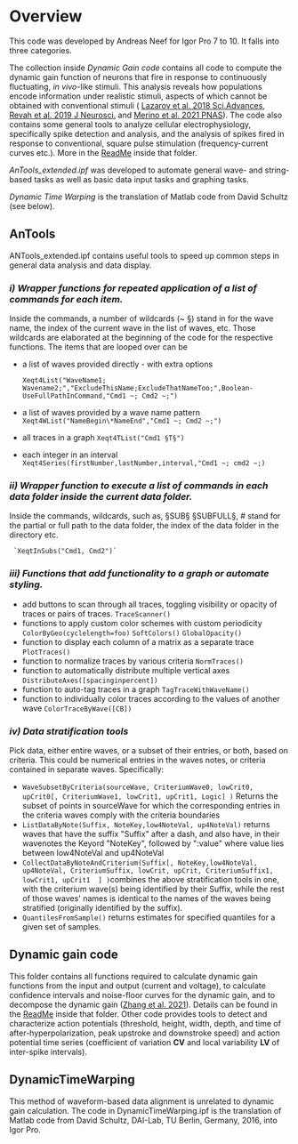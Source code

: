 <!DOCTYPE html>
<html>
<body>
  
# Overview
This code was developed by Andreas Neef for Igor Pro 7 to 10. It falls into three categories.

The collection inside *Dynamic Gain code* contains all code to compute the dynamic gain function of neurons that fire in response to continuously fluctuating, <i>in vivo</i>-like stimuli. This analysis reveals how populations encode information under realistic stimuli, aspects of which cannot be obtained with conventional stimuli ( [Lazarov et al. 2018 Sci.Advances](https://doi.org/10.1126/sciadv.aau8621), [Revah et al. 2019 J Neurosci.](https://doi.org/10.1523/JNEUROSCI.3147-18.2019) and [Merino et al. 2021 PNAS](https://doi.org/10.1073/pnas.2114549118)). The code also contains some general tools to analyze cellular electrophysiology, specifically spike detection and analysis, and the analysis of spikes fired in response to conventional, square pulse stimulation (frequency-current curves etc.). More in the [ReadMe](Dynamic_Gain_Code/Readme.md) inside that folder.

*AnTools_extended.ipf* was developed to automate general wave- and string-based tasks as well as basic data input tasks and graphing tasks.

*Dynamic Time Warping* is the translation of Matlab code from David Schultz (see below).

## AnTools
ANTools_extended.ipf contains useful tools to speed up common steps in general data analysis and data display.

### *i) Wrapper functions for repeated application of a list of commands for each item.*
  
  Inside the commands,
   a number of wildcards (~ §) stand in for the wave name, the index of the current wave in the list of waves, etc. Those wildcards are elaborated at the beginning of the code for the respective functions.
   The items that are looped over can be 
  - a list of waves provided directly - with extra options
    
    `Xeqt4List("WaveName1; Wavename2;","ExcludeThisName;ExcludeThatNameToo;",Boolean-UseFullPathInCommand,"Cmd1 ~; Cmd2 ~;")`
  - a list of waves provided by a wave name pattern
      `Xeqt4WList("NameBegin\*NameEnd","Cmd1 ~; Cmd2 ~;")`
  
  - all traces in a graph `Xeqt4TList("Cmd1 §T§")`
  - each integer in an interval `Xeqt4Series(firstNumber,lastNumber,interval,"Cmd1 ~; cmd2 ~;)`
     
 ### *ii) Wrapper function to execute a list of commands in each data folder inside the current data folder.*
  
  Inside the 
     commands, wildcards, such as, §SUB§ §SUBFULL§, \# stand for the partial or full path to the data folder,
     the index of the data folder in the directory etc. 
     
     `XeqtInSubs("Cmd1, Cmd2")`
  
  ### *iii) Functions that add functionality to a graph or automate styling.* 
  - add buttons to scan through all traces, toggling visibility or opacity of traces or pairs of traces. `TraceScanner()`
  - functions to apply custom color schemes with  custom periodicity `ColorByGeo(cyclelength=foo)` `SoftColors()` `GlobalOpacity()`
  - function to display each column of a matrix as a separate trace `PlotTraces()`
  - function to normalize traces by various criteria `NormTraces()`
  - function to automatically distribute multiple vertical axes `DistributeAxes([spacinginpercent])`
  - function to auto-tag traces in a graph `TagTraceWithWaveName()`
  - function to individually color traces according to the values of another wave `ColorTraceByWave([CB])`
  
  ### *iv) Data stratification tools*
  Pick data, either entire waves, or a subset of their entries, or both, based on criteria. This could be numerical entries in the waves notes, or criteria contained in separate waves. Specifically:
  - `WaveSubsetByCriteria(sourceWave, CriteriumWave0, lowCrit0, upCrit0[, CriteriumWave1, lowCrit1, upCrit1, Logic] )` Returns the subset of points in sourceWave for which the corresponding entries in the criteria waves comply with the criteria boundaries
  - `ListDataByNote(Suffix, NoteKey,low4NoteVal, up4NoteVal)` returns waves that have the suffix "Suffix" after a dash, and also have, in their wavenotes the Keyord "NoteKey", followed by ":value" where value lies between low4NoteVal and up4NoteVal
  - `CollectDataByNoteAndCriterium(Suffix[, NoteKey,low4NoteVal, up4NoteVal, CriteriumSuffix, lowCrit, upCrit, CriteriumSuffix1, lowCrit1, upCrit1	] )`combines the above stratification tools in one, with the criterium wave(s) being identified by their Suffix, while the rest of those waves' names is identical to the names of the waves being stratified (originally identified by the suffix). 
  - `QuantilesFromSample()` returns estimates for specified quantiles for a given set of samples.

## Dynamic gain code
This folder contains all functions required to calculate dynamic gain functions from the input and output (current and voltage), to calculate confidence intervals and noise-floor curves for the dynamic gain, and to decompose the dynamic gain ([Zhang et al. 2021](https://doi.org/10.1101/2022.02.04.479104)). Details can be found in the  [ReadMe](Dynamic_Gain_Code/Readme.md) inside that folder.
Other code provides tools to detect and characterize action potentials (threshold, height, width, depth, and time of after-hyperpolarization, peak upstroke and downstroke speed) and action potential time series (coefficient of variation **CV** and local variability **LV** of inter-spike intervals). 

## DynamicTimeWarping
This method of waveform-based data alignment is unrelated to dynamic gain calculation. The code in DynamicTimeWarping.ipf is the translation of Matlab code from David Schultz, DAI-Lab, TU Berlin, Germany, 2016, into Igor Pro.
